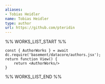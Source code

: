 ```yaml
---
aliases:
- Tobias Heidler
name: Tobias Heidler
type: author
url: https://github.com/pteridin
---
```



%% WORKS_LIST_START %%

```datacorejsx
const { AuthorWorks } = await dc.require('basement/datacore/authors.jsx');
return function View() {
    return <AuthorWorks/>
}
```
%% WORKS_LIST_END %%